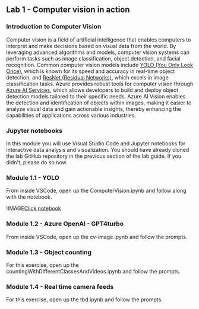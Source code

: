 ## **Lab 1 - Computer vision in action**

### **Introduction to Computer Vision**

Computer vision is a field of artificial intelligence that enables computers to interpret and make decisions based on visual data from the world. By leveraging advanced algorithms and models, computer vision systems can perform tasks such as image classification, object detection, and facial recognition. Common computer vision models include [YOLO (You Only Look Once)](https://pjreddie.com/darknet/yolo/), which is known for its speed and accuracy in real-time object detection, and [ResNet (Residual Networks)](https://arxiv.org/abs/1512.03385), which excels in image classification tasks. Azure provides robust tools for computer vision through [Azure AI Services](https://azure.microsoft.com/en-us/products/ai-services/ai-vision/), which allows developers to build and deploy object detection models tailored to their specific needs. Azure AI Vision enables the detection and identification of objects within images, making it easier to analyze visual data and gain actionable insights, thereby enhancing the capabilities of applications across various industries.

### Jupyter notebooks

In this module you will use Visual Studio Code and Jupyter notebooks for interactive data analysis and visualization. You should have already cloned the lab GitHub repository in the previous section of the lab guide. If you didn't, please do so now.

### **Module 1.1 - YOLO**

From inside VSCode, open up the ComputerVision.ipynb and follow along with the notebook.

!IMAGE[Click notebook](./img/clickcode.png)

### **Module 1.2 - Azure OpenAI - GPT4turbo**

From inside VSCode, open up the cv-image.ipynb and follow the prompts. 

### **Module 1.3 - Object counting**

For this exercise, open up the countingWithDifferentClassesAndVideos.ipynb and follow the prompts.

### **Module 1.4 - Real time camera feeds**

For this exercise, open up the tbd.ipynb and follow the prompts.
